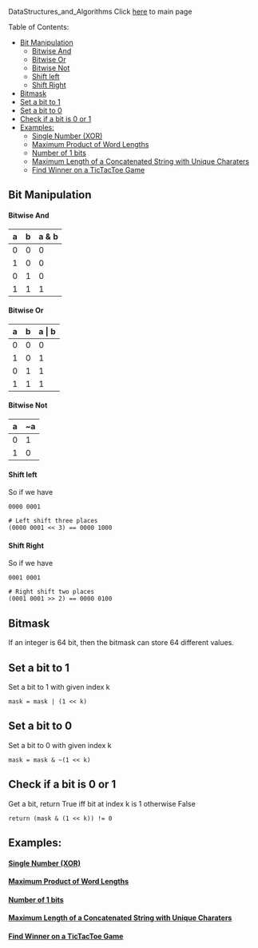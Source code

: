 DataStructures_and_Algorithms
Click [here](../README.md) to main page

Table of Contents:
- [Bit Manipulation](#bit-manipulation)
    - [Bitwise And](#bitwise-and)
    - [Bitwise Or](#bitwise-or)
    - [Bitwise Not](#bitwise-not)
    - [Shift left](#shift-left)
    - [Shift Right](#shift-right)
- [Bitmask](#bitmask)
- [Set a bit to 1](#set-a-bit-to-1)
- [Set a bit to 0](#set-a-bit-to-0)
- [Check if a bit is 0 or 1](#check-if-a-bit-is-0-or-1)
- [Examples:](#examples)
    - [Single Number (XOR)](#single-number-xor)
    - [Maximum Product of Word Lengths](#maximum-product-of-word-lengths)
    - [Number of 1 bits](#number-of-1-bits)
    - [Maximum Length of a Concatenated String with Unique Charaters](#maximum-length-of-a-concatenated-string-with-unique-charaters)
    - [Find Winner on a TicTacToe Game](#find-winner-on-a-tictactoe-game)

## Bit Manipulation
#### Bitwise And
| a | b | a & b |
| --- | --- | ----- |
| 0 | 0 | 0 |
| 1 | 0 | 0 |
| 0 | 1 | 0 |
| 1 | 1 | 1 |

#### Bitwise Or
| a | b | a \| b |
| --- | --- | ----- |
| 0 | 0 | 0 |
| 1 | 0 | 1 |
| 0 | 1 | 1 |
| 1 | 1 | 1 |

#### Bitwise Not
| a | ~a | 
| --- | ----- |
| 0 | 1 |
| 1 | 0 |

#### Shift left
So if we have
```
0000 0001

# Left shift three places
(0000 0001 << 3) == 0000 1000
```

#### Shift Right
So if we have
```
0001 0001

# Right shift two places
(0001 0001 >> 2) == 0000 0100 
```

## Bitmask
If an integer is 64 bit, then the bitmask can store 64 different values.

## Set a bit to 1
Set a bit to 1 with given index k
```
mask = mask | (1 << k)
```

## Set a bit to 0
Set a bit to 0 with given index k
```
mask = mask & ~(1 << k)
```

## Check if a bit is 0 or 1
Get a bit, return True iff bit at index k is 1 otherwise False
```
return (mask & (1 << k)) != 0
```

## Examples:
#### [Single Number (XOR)](single_number/description.md)
#### [Maximum Product of Word Lengths](maximum_product_of_word_lengths/description.md)
#### [Number of 1 bits](number_of_1_bits/description.md)
#### [Maximum Length of a Concatenated String with Unique Charaters](maximum_length_of_a_concatenated_string_with_unique_characters/description.md)
#### [Find Winner on a TicTacToe Game](find_winner_on_a_tictactoe_game/description.md)